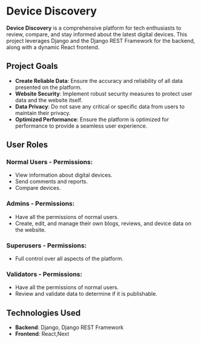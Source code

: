 # Device Discovery 
**Device Discovery** is a comprehensive platform for tech enthusiasts to review, compare, and stay informed about the latest digital devices. This project leverages Django and the Django REST Framework for the backend, along with a dynamic React frontend.

## Project Goals 
- **Create Reliable Data**: Ensure the accuracy and reliability of all data presented on the platform.
- **Website Security**: Implement robust security measures to protect user data and the website itself.
- **Data Privacy**: Do not save any critical or specific data from users to maintain their privacy.
- **Optimized Performance**: Ensure the platform is optimized for performance to provide a seamless user experience.

## User Roles 
### Normal Users - **Permissions**: 
- View information about digital devices.
- Send comments and reports.
- Compare devices. 
### Admins - **Permissions**: 
- Have all the permissions of normal users.
- Create, edit, and manage their own blogs, reviews, and device data on the website.
### Superusers - **Permissions**: 
- Full control over all aspects of the platform. 
### Validators - **Permissions**: 
- Have all the permissions of normal users.
- Review and validate data to determine if it is publishable.
## Technologies Used 
- **Backend**: Django, Django REST Framework
- **Frontend**: React,Next 
